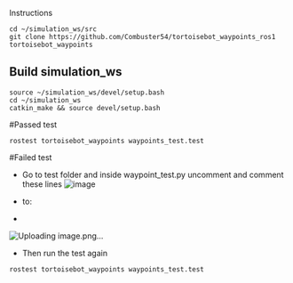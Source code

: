 Instructions
```
cd ~/simulation_ws/src
git clone https://github.com/Combuster54/tortoisebot_waypoints_ros1 tortoisebot_waypoints
```
## Build simulation_ws
```
source ~/simulation_ws/devel/setup.bash
cd ~/simulation_ws
catkin_make && source devel/setup.bash
```

#Passed test
```
rostest tortoisebot_waypoints waypoints_test.test
```
#Failed test
 - Go to test folder and inside waypoint_test.py uncomment and comment these lines
![image](https://github.com/Combuster54/tortoisebot_waypoints_ros1/assets/98191055/c3107690-55c4-4988-8e9c-f08e790a65a1)
   
 - to:
 - 
![Uploading image.png…]()
   
 - Then run the test again
```
rostest tortoisebot_waypoints waypoints_test.test
```
